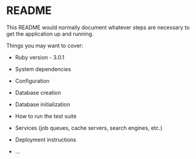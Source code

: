 # README

This README would normally document whatever steps are necessary to get the
application up and running.

Things you may want to cover:

* Ruby version - 3.0.1

* System dependencies

* Configuration

* Database creation

* Database initialization

* How to run the test suite

* Services (job queues, cache servers, search engines, etc.)

* Deployment instructions

* ...
